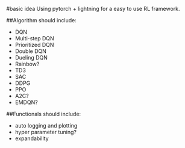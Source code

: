 #basic idea
Using pytorch + lightning for a easy to use RL framework.

##Algorithm should include:
- DQN
- Multi-step DQN
- Prioritized DQN
- Double DQN
- Dueling DQN
- Rainbow?
- TD3
- SAC
- DDPG
- PPO
- A2C?
- EMDQN?


##Functionals should include:

- auto logging and plotting
- hyper parameter tuning?
- expandability 
